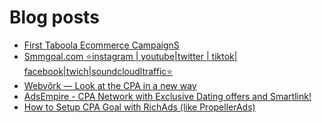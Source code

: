 # Blog posts
<!-- BLOG-POST-LIST:START -->
- [First Taboola Ecommerce CampaignS](https://afflift.com/f/threads/first-taboola-ecommerce-campaigns.10375/)
- [Smmgoal.com ⭐instagram | youtube|twitter | tiktok| facebook|twich|soundcloudltraffic⭐](https://afflift.com/f/threads/smmgoal-com-%E2%AD%90instagram-youtube-twitter-tiktok-facebook-twich-soundcloudltraffic%E2%AD%90.6393/)
- [Webvõrk — Look at the CPA in a new way](https://afflift.com/f/threads/webv%C3%B5rk-%E2%80%94-look-at-the-cpa-in-a-new-way.2820/)
- [AdsEmpire - CPA Network with Exclusive Dating offers and Smartlink!](https://afflift.com/f/threads/adsempire-cpa-network-with-exclusive-dating-offers-and-smartlink.6820/)
- [How to Setup CPA Goal with RichAds &lpar;like PropellerAds&rpar;](https://afflift.com/f/threads/how-to-setup-cpa-goal-with-richads-like-propellerads.10402/)
<!-- BLOG-POST-LIST:END -->
